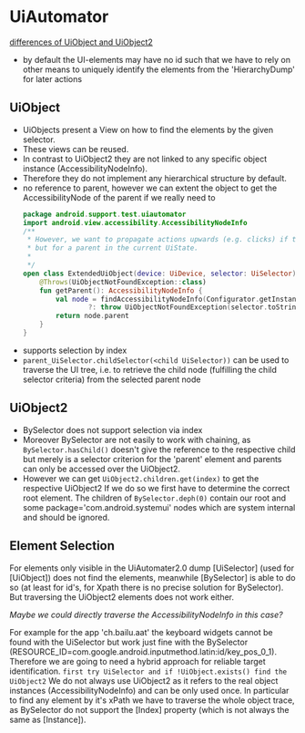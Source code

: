 # UiAutomator #
[differences of UiObject and UiObject2](https://stackoverflow.com/questions/40881680/whats-is-the-difference-between-uiobject-and-uiobject2-other-than-uiautomator-2)
  * by default the UI-elements may have no id such that we have to rely on other means to uniquely identify the elements from the 'HierarchyDump' for later actions
  

## UiObject ##
  * UiObjects present a View on how to find the elements by the given selector.
  * These views can be reused.
  * In contrast to UiObject2 they are not linked to any specific object instance (AccessibilityNodeInfo).
  * Therefore they do not implement any hierarchical structure by default.
  * no reference to parent, however we can extent the object to get the AccessibilityNode of the parent if we really need to
    ```kotlin
    package android.support.test.uiautomator
    import android.view.accessibility.AccessibilityNodeInfo
    /**
     * However, we want to propagate actions upwards (e.g. clicks) if this action is not available for this UiObject
     * but for a parent in the current UiState.
     *
     */
    open class ExtendedUiObject(device: UiDevice, selector: UiSelector) : UiObject(device,selector) {
        @Throws(UiObjectNotFoundException::class)
        fun getParent(): AccessibilityNodeInfo {
            val node = findAccessibilityNodeInfo(Configurator.getInstance().waitForSelectorTimeout)
                    ?: throw UiObjectNotFoundException(selector.toString())
            return node.parent
        }
    }
    ```
  * supports selection by index
  * `parent_UiSelector.childSelector(<child UiSelector))` can be used to traverse the UI tree, i.e. to retrieve the child node (fulfilling the child selector criteria) from the selected parent node 

## UiObject2 ##
  * BySelector does not support selection via index
  * Moreover BySelector are not easily to work with chaining, as `BySelector.hasChild()` doesn't give the reference to the respective child but merely is a selector criterion for the 'parent' element and parents can only be accessed over the UiObject2.
  * However we can get `UiObject2.children.get(index)` to get the respective UiObject2
    If we do so we first have to determine the correct root element.
    The children of `BySelector.deph(0)` contain our root and some package='com.android.systemui' nodes which are system internal and should be ignored.
    

## Element Selection ##

  For elements only visible in the UiAutomater2.0 dump [UiSelector] (used for [UiObject]) does not find the elements, meanwhile [BySelector] is able to do so (at least for id's, for Xpath there is no precise solution for BySelector).
  But traversing the UiObject2 elements does not work either. 
  
  _Maybe we could directly traverse the AccessibilityNodeInfo in this case?_
  
  For example for the app 'ch.bailu.aat' the keyboard widgets cannot be found with the UiSelector but work just fine with the BySelector (RESOURCE_ID=com.google.android.inputmethod.latin:id/key_pos_0_1).
  Therefore we are going to need a hybrid approach for reliable target identification.
  `first try UiSelector and if !UiObject.exists() find the UiObject2`
  We do not always use UiObject2 as it refers to the real object instances (AccessibilityNodeInfo) and can be only used once.
  In particular to find any element by it's xPath we have to traverse the whole object trace, as BySelector do not support the [Index] property (which is not always the same as [Instance]).
